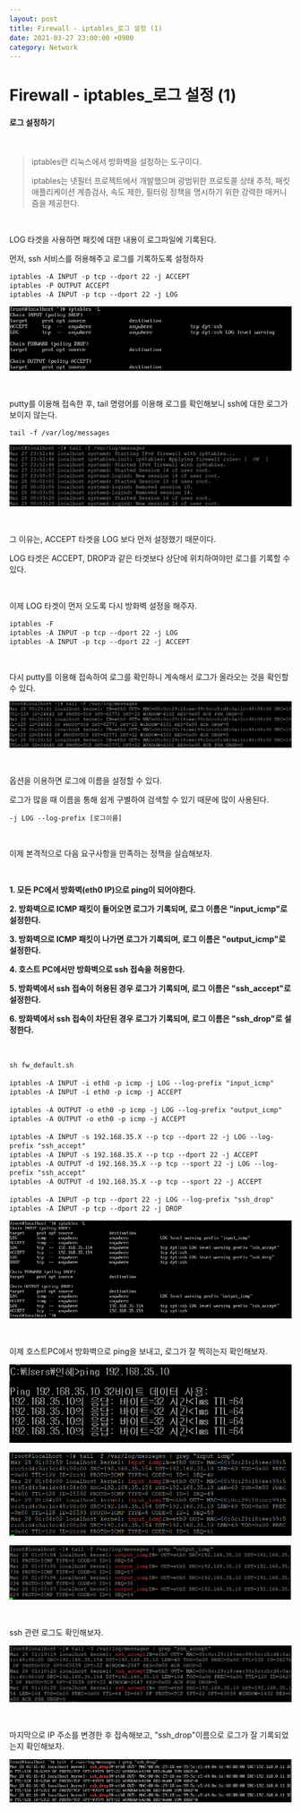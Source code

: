 ```yaml
---
layout: post
title: Firewall - iptables_로그 설정 (1)
date: 2021-03-27 23:00:00 +0900
category: Network
---
```



# Firewall - iptables_로그 설정 (1)

#### 로그 설정하기

<br/>

> iptables란 리눅스에서 방화벽을 설정하는 도구이다. 
>
> iptables는 넷필터 프로젝트에서 개발했으며 광범위한 프로토콜 상태 추적, 패킷 애플리케이션 계층검사, 속도 제한, 필터링 정책을 명시하기 위한 강력한 매커니즘을 제공한다.

<br/>

LOG 타겟을 사용하면 패킷에 대한 내용이 로그파일에 기록된다. 

먼저, ssh 서비스를 허용해주고 로그를 기록하도록 설정하자

```shell
iptables -A INPUT -p tcp --dport 22 -j ACCEPT
iptables -P OUTPUT ACCEPT
iptables -A INPUT -p tcp --dport 22 -j LOG
```

![iptables9_1](/public/img/iptables9_1.PNG)

<br/>

putty를 이용해 접속한 후, tail 명령어를 이용해 로그를 확인해보니 ssh에 대한 로그가 보이지 않는다.

```shell
tail -f /var/log/messages
```

![iptables9_2](/public/img/iptables9_2.PNG)

<br/>

그 이유는, ACCEPT 타겟을 LOG 보다 먼저 설정했기 때문이다.

LOG 타겟은 ACCEPT, DROP과 같은 타겟보다 상단에 위치하여야만 로그를 기록할 수 있다.

<br/>

이제 LOG 타겟이 먼저 오도록 다시 방화벽 설정을 해주자.

```shell
iptables -F
iptables -A INPUT -p tcp --dport 22 -j LOG
iptables -A INPUT -p tcp --dport 22 -j ACCEPT
```

<br/>

다시 putty를 이용해 접속하여 로그를 확인하니 계속해서 로그가 올라오는 것을 확인할 수 있다.

![iptables9_3](/public/img/iptables9_3.PNG)

<br/>

옵션을 이용하면 로그에 이름을 설정할 수 있다.

로그가 많을 때 이름을 통해 쉽게 구별하여 검색할 수 있기 때문에 많이 사용된다.

```shell
-j LOG --log-prefix [로그이름]
```

<br/>

이제 본격적으로 다음 요구사항을 만족하는 정책을 실습해보자.

<br/>

**1. 모든 PC에서 방화벽(eth0 IP)으로 ping이 되어야한다.**

**2. 방화벽으로 ICMP 패킷이 들어오면 로그가 기록되며, 로그 이름은 "input_icmp"로 설정한다.**

**3. 방화벽으로 ICMP 패킷이 나가면 로그가 기록되며, 로그 이름은 "output_icmp"로 설정한다.**

**4. 호스트 PC에서만 방화벽으로 ssh 접속을 허용한다.**

**5. 방화벽에서 ssh 접속이 허용된 경우 로그가 기록되며, 로그 이름은 "ssh_accept"로 설정한다.**

**6. 방화벽에서 ssh 접속이 차단된 경우 로그가 기록되며, 로그 이름은 "ssh_drop"로 설정한다.**

<br/>

```shell
sh fw_default.sh

iptables -A INPUT -i eth0 -p icmp -j LOG --log-prefix "input_icmp"
iptables -A INPUT -i eth0 -p icmp -j ACCEPT

iptables -A OUTPUT -o eth0 -p icmp -j LOG --log-prefix "output_icmp"
iptables -A OUTPUT -o eth0 -p icmp -j ACCEPT

iptables -A INPUT -s 192.168.35.X --p tcp --dport 22 -j LOG --log-prefix "ssh_accept"
iptables -A INPUT -s 192.168.35.X --p tcp --dport 22 -j ACCEPT
iptables -A OUTPUT -d 192.168.35.X --p tcp --sport 22 -j LOG --log-prefix "ssh_accept"
iptables -A OUTPUT -d 192.168.35.X --p tcp --sport 22 -j ACCEPT

iptables -A INPUT -p tcp --dport 22 -j LOG --log-prefix "ssh_drop"
iptables -A INPUT -p tcp --dport 22 -j DROP
```

![iptables9_4](/public/img/iptables9_4.PNG)

<br/>

이제 호스트PC에서 방화벽으로 ping을 보내고, 로그가 잘 찍히는지 확인해보자.

![iptables9_5](/public/img/iptables9_5.PNG)

![iptables9_6](/public/img/iptables9_6.PNG)

![iptables9_7](/public/img/iptables9_7.PNG)

<br/>

ssh 관련 로그도 확인해보자.

![iptables9_8](/public/img/iptables9_8.PNG)

<br/>

마지막으로 IP 주소를 변경한 후 접속해보고, "ssh_drop"이름으로 로그가 잘 기록되었는지 확인해보자.

![iptables9_9](/public/img/iptables9_9.PNG)